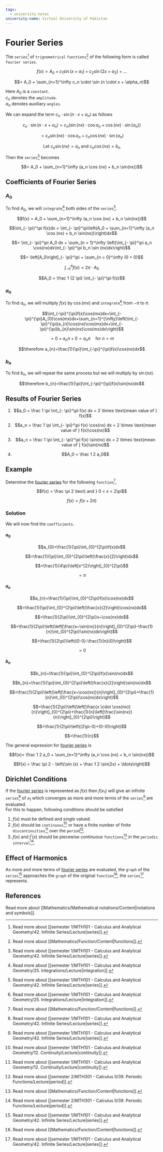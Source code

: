 ```yaml
---
tags:
  - university-notes
university-name: Virtual University of Pakistan
---
```


# Fourier Series
The `series`[^1] of `trignometrical` `functions`[^2] of the following form is called `fourier series`.  

$$f(x) = A_0 + c_1 \sin(x + \alpha_1) + c_2 \sin(2x + \alpha_2) + \ldots$$

$$= A_0 + \sum_{n=1}^\infty c_n \cdot \sin (n \cdot x + \alpha_n)$$

Here $A_0$ is a `constant`.  
$c_n$ denotes the `amplitude`.  
$\alpha_n$ denotes auxiliary `angles`.

We can expand the term $c_n \cdot \sin (n \cdot x + \alpha_n)$ as follows  

$$c_n \cdot \sin (n \cdot x + \alpha_n) = c_n(\sin (nx) \cdot \cos \alpha_n + \cos(nx) \cdot \sin(\alpha_n))$$

$$ = c_n\sin (nx) \cdot \cos \alpha_n + c_n \cos(nx) \cdot \sin(\alpha_n)$$

$$\text{Let } c_n \sin (nx) = a_n \text{ and } c_n \cos(nx) = b_n$$

Then the `series`[^1] becomes

$$= A_0 + \sum_{n=1}^\infty (a_n \cos (nx) + b_n \sin(nx))$$

## Coefficients of Fourier Series
### $A_0$
To find $A_0$, we will `integrate`[^3] both sides of the `series`[^1].  

$$f(x) = A_0 + \sum_{n=1}^\infty (a_n \cos (nx) + b_n \sin(nx))$$

$$\int_{- \pi}^\pi f(x)dx = \int_{- \pi}^\pi\left(A_0 + \sum_{n=1}^\infty (a_n \cos (nx) + b_n \sin(nx))\right)dx$$

$$= \int_{- \pi}^\pi A_0 dx + \sum_{n = 1}^\infty \left(\int_{- \pi}^\pi a_n \cos(nx)dx\int_{- \pi}^\pi b_n \sin (nx)dx\right)$$

$$= \left[A_0\right]_{- \pi}^\pi + \sum_{n = 0}^\infty (0 + 0)$$

$$\int_{-\pi}^\pi f(x) = 2 \pi \cdot A_0$$

$$A_0 = \frac 1 {2 \pi} \int_{- \pi}^\pi f(x)$$

### $a_n$
To find $a_n$, we will multiply $f(x)$ by $\cos(mx)$ and `integrate`[^3] from $- \pi$ to $\pi$.  

$$\int_{-\pi}^{\pi}f(x)\cos(mx)dx=\int_{-\pi}^{\pi}A_{0}\cos(mx)dx+\sum_{n=1}^{\infty}\left(\int_{-\pi}^{\pi}a_{n}\cos(nx)\cos(mx)dx+\int_{-\pi}^{\pi}b_{n}\sin(nx)\cos(mx)dx\right)$$

$$=0+a_{n}\pi+0=a_{n}\pi\quad\text{for}~n=m$$

$$\therefore a_{n}=\frac{1}{\pi}\int_{-\pi}^{\pi}f(x)\cos(nx)dx$$

### $b_n$
To find $b_n$, we will repeat the same process but we will multiply by $\sin(nx)$.

$$\therefore b_{n}=\frac{1}{\pi}\int_{-\pi}^{\pi}f(x)\sin(nx)dx$$

## Results of Fourier Series

1. $$a_0 = \frac 1 \pi \int_{- \pi}^\pi f(x) dx = 2 \times \text{mean value of } f(x)$$

2. $$a_n = \frac 1 \pi \int_{- \pi}^\pi f(x) \cos(nx) dx = 2 \times \text{mean value of } f(x)\cos(nx)$$

3. $$a_n = \frac 1 \pi \int_{- \pi}^\pi f(x) \sin(nx) dx = 2 \times \text{mean value of } f(x)\sin(nx)$$

4. $$A_0 = \frac 1 2 a_0$$

## Example
Determine the [fourier series](#fourier-series) for the following `function`[^2].  

$$f(x) = \frac \pi 2 \text{ and } 0 < x < 2\pi$$

$$f(x) = f(x + 2 \pi)$$

### Solution
We will now find the `coefficients`.

#### $a_0$

$$a_{0}=\frac{1}{\pi}\int_{0}^{2\pi}f(x)dx$$

$$=\frac{1}{\pi}\int_{0}^{2\pi}\left(\frac{x}{2}\right)dx$$

$$=\frac{1}{4\pi}\left[x^{2}\right]_{0}^{2\pi}$$

$$=\pi$$

#### $a_n$

$$a_{n}=\frac{1}{\pi}\int_{0}^{2\pi}f(x)\cos(nx)dx$$

$$=\frac{1}{\pi}\int_{0}^{2\pi}\left(\frac{x}{2}\right)\cos(nx)dx$$

$$=\frac{1}{2\pi}\int_{0}^{2\pi}x~\cos(nx)dx$$

$$=\frac{1}{2\pi}\left(\left[\frac{x~\sin(nx)}{n}\right]_{0}^{2\pi}-\frac{1}{n}\int_{0}^{2\pi}\sin(nx)dx\right)$$

$$=\frac{1}{2\pi}\left((0-0)-\frac{1}{n}(0)\right)$$

$$= 0$$

#### $b_n$

$$b_{n}=\frac{1}{\pi}\int_{0}^{2\pi}f(x)\sin(nx)dx$$

$$b_{n}=\frac{1}{\pi}\int_{0}^{2\pi}\left(\frac{x}{2}\right)\sin(nx)dx$$

$$=\frac{1}{2\pi}\left(\left[\frac{x~\cos(nx)}{n}\right]_{0}^{2\pi}+\frac{1}{n}\int_{0}^{2\pi}\cos(nx)dx\right)$$

$$=\frac{1}{2\pi}\left(\left[\frac{x \cdot \cos(nx)}{n}\right]_{0}^{2\pi}+\frac{1}{n}\left[\frac{\sin(nx)}{n}\right]_{0}^{2\pi}\right)$$

$$=\frac{1}{2\pi}\left((2\pi-0)+(0-0)\right)$$

$$=\frac{1}{n}$$

The general expression for [fourier series](#fourier-series) is

$$f(x)= \frac 1 2 a_0 + \sum_{n=1}^\infty (a_n \cos (nx) + b_n \sin(nx))$$

$$f(x) = \frac \pi 2 - \left(\sin (x) + \frac 1 2 \sin(2x) + \ldots\right)$$

## Dirichlet Conditions
If the [fourier series](#fourier-series) is represented as $f(x)$ then $f(x_1)$ will give an infinite `series`[^1] of $x_1$ which converges as more and more terms of the `series`[^1] are evaluated.  
For this to happen, following conditions should be satisfied

1. $f(x)$ must be defined and single valued.
2. $f(x)$ should be `continuous`[^4] or have a finite number of finite `discontinuities`[^4] over the `period`[^5].
3. $f(x)$ and $f^\prime(x)$ should be piecewise continuous `functions`[^2] in the `periodic interval`[^5].

## Effect of Harmonics
As more and more terms of [fourier series](#fourier-series) are evaluated, the `graph` of the `series`[^1] approaches the `graph` of the original `function`[^2], the `series`[^1] represents.

## References
Read more about [[Mathematics/Mathematical notations/Content|notations and symbols]].

[^1]: Read more about [[semester 1/MTH101 - Calculus and Analytical Geometry/42. Infinite Series/Lecture|series]].
[^2]: Read more about [[Mathematics/Function/Content|functions]].
[^3]: Read more about [[semester 1/MTH101 - Calculus and Analytical Geometry/25. Integrations/Lecture|integration]].
[^4]: Read more about [[semester 1/MTH101 - Calculus and Analytical Geometry/12. Continuity/Lecture|continuity]].
[^5]: Read more about [[semester 2/MTH301 - Calculus II/39. Periodic Functions/Lecture|period]].
